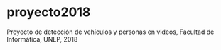 # proyecto2018
Proyecto de detección de vehículos y personas en videos, Facultad de Informática, UNLP, 2018
